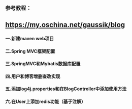 ### 参考教程：
## https://my.oschina.net/gaussik/blog

#### 一.新建maven web项目
#### 二.Spring MVC框架配置
#### 三.SpringMVC和Mybatis数据库配置
#### 四.用户和博客增删查改实现
#### 五.添加log4j.properties和在BlogController中添加使用方法
#### 六.在User上添加redis功能（基于注解）
